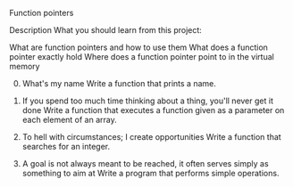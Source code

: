  Function pointers

 Description
 What you should learn from this project:

 What are function pointers and how to use them
 What does a function pointer exactly hold
 Where does a function pointer point to in the virtual memory
 
 0. What's my name
 Write a function that prints a name.
 
 1. If you spend too much time thinking about a thing, you'll never get it done
 Write a function that executes a function given as a parameter on each element of an array.
 
 2. To hell with circumstances; I create opportunities
 Write a function that searches for an integer.
 
 3. A goal is not always meant to be reached, it often serves simply as something to aim at
 Write a program that performs simple operations.

